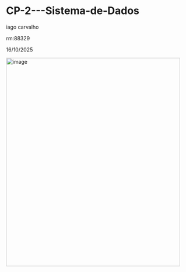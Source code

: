 # CP-2---Sistema-de-Dados

iago carvalho 

rm:88329

16/10/2025

<img width="477" height="570" alt="image" src="https://github.com/user-attachments/assets/05a2141f-a916-4c55-a9a3-da629fa0e60f" />
